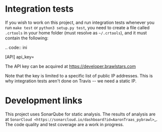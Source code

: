 
# Integration tests

If you wish to work on this project, and run integration tests whenever you
run `make test` or `python3 setup.py test`, you need to create a file called
`.crtools` in your home folder (must resolve as `~/.crtools`), and it must
contain the following:

.. code:: ini

  [API]
  api_key=<YOUR-API-KEY>

The API key can be acquired at https://developer.brawlstars.com

Note that the key is limited to a specific list of public IP addresses. This
is why integration tests aren't done on Travis -- we need a static IP.

# Development links

This project uses SonarQube for static analysis. The results of analysis
are at `SonarCloud <https://sonarcloud.io/dashboard?id=AaronTraas_pybrawl>`_.
The code quality and test coverage are a work in progress.
